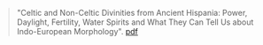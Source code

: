 > "Celtic and Non-Celtic Divinities from Ancient Hispania: Power, Daylight, Fertility, Water Spirits and What They Can Tell Us about Indo-European Morphology". [pdf](a/b-prosper2015.pdf)